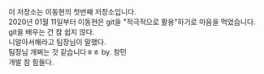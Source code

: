 이 저장소는 이동현의 첫번째 저장소입니다.</br>
2020년 01월 11일부터 이동현은 git을 "적극적으로 활용"하기로 마음을 먹었습니다.
</br>git을 배우는 건 참 쉽지 않다.
</br>니알아서해라고 팀장님이 말했다.
</br>팀장님 개쩌는 것 같습니다ㅎㅎ by. 창민
</br>개발 참 힘들다.
